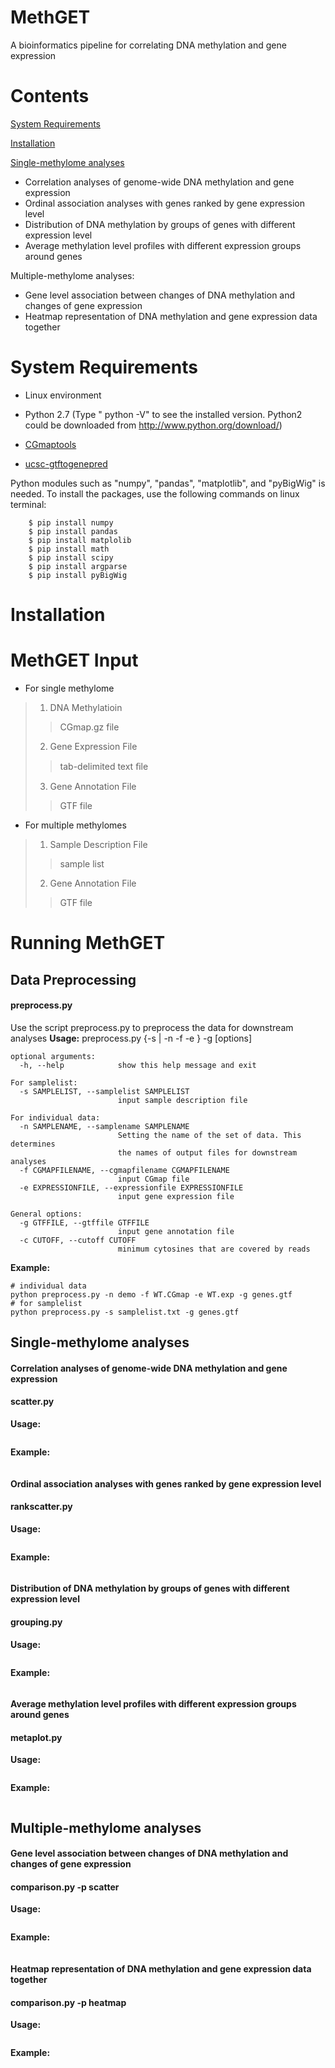 # MethGET

A bioinformatics pipeline for correlating DNA methylation and gene expression


# Contents
[System Requirements](#SystemRequirements)

[Installation](#Installation)

[Single-methylome analyses]()
  - Correlation analyses of genome-wide DNA methylation and gene expression
  - Ordinal association analyses with genes ranked by gene expression level
  - Distribution of DNA methylation by groups of genes with different expression level
  - Average methylation level profiles with different expression groups around genes
 

Multiple-methylome analyses:
  - Gene level association between changes of DNA methylation and changes of gene expression
  - Heatmap representation of DNA methylation and gene expression data together
 

# <a name="SystemRequirements"></a>System Requirements
* Linux environment

* Python 2.7 
(Type " python -V" to see the installed version. Python2 could be downloaded from  http://www.python.org/download/) 
* [CGmaptools](https://cgmaptools.github.io/quick-start/)
* [ucsc-gtftogenepred](https://bioconda.github.io/recipes/ucsc-gtftogenepred/README.html)

Python modules such as "numpy", "pandas", "matplotlib", and "pyBigWig" is needed. To install the packages, use the following commands on linux terminal:
```
	$ pip install numpy
	$ pip install pandas
	$ pip install matplolib
	$ pip install math
	$ pip install scipy
	$ pip install argparse
	$ pip install pyBigWig
```
# <a name="Installation"></a>Installation

# MethGET Input
* For single methylome
> 1. DNA Methylatioin
>>  CGmap.gz file
> 2. Gene Expression File
>> tab-delimited text ﬁle
> 3. Gene Annotation File
>> GTF file 

* For multiple methylomes 
>1. Sample Description File 
>> sample list
>2. Gene Annotation File
>> GTF file

# Running MethGET
## Data Preprocessing
#### preprocess.py
Use the script preprocess.py to preprocess the data for downstream analyses
**Usage:**
preprocess.py {-s <samplelist> | -n <samplename> -f <cgmap> -e <expressionfile>} -g <gtf> [options]
```
optional arguments:
  -h, --help            show this help message and exit

For samplelist:
  -s SAMPLELIST, --samplelist SAMPLELIST
                        input sample description file

For individual data:
  -n SAMPLENAME, --samplename SAMPLENAME
                        Setting the name of the set of data. This determines
                        the names of output files for downstream analyses
  -f CGMAPFILENAME, --cgmapfilename CGMAPFILENAME
                        input CGmap file
  -e EXPRESSIONFILE, --expressionfile EXPRESSIONFILE
                        input gene expression file

General options:
  -g GTFFILE, --gtffile GTFFILE
                        input gene annotation file
  -c CUTOFF, --cutoff CUTOFF
                        minimum cytosines that are covered by reads
```
**Example:**
```
# individual data
python preprocess.py -n demo -f WT.CGmap -e WT.exp -g genes.gtf
# for samplelist
python preprocess.py -s samplelist.txt -g genes.gtf
```
## Single-methylome analyses
#### Correlation analyses of genome-wide DNA methylation and gene expression
#### scatter.py
**Usage:**
```
```
**Example:**
```
```
#### Ordinal association analyses with genes ranked by gene expression level
#### rankscatter.py
**Usage:**
```
```
**Example:**
```
```
#### Distribution of DNA methylation by groups of genes with different expression level
#### grouping.py
**Usage:**
```
```
**Example:**
```
```
#### Average methylation level profiles with different expression groups around genes
#### metaplot.py
**Usage:**
```
```
**Example:**
```
```
## Multiple-methylome analyses
#### Gene level association between changes of DNA methylation and changes of gene expression
#### comparison.py -p scatter
**Usage:**
```
```
**Example:**
```
```
#### Heatmap representation of DNA methylation and gene expression data together
#### comparison.py -p heatmap
**Usage:**
```
```
**Example:**
```
```



